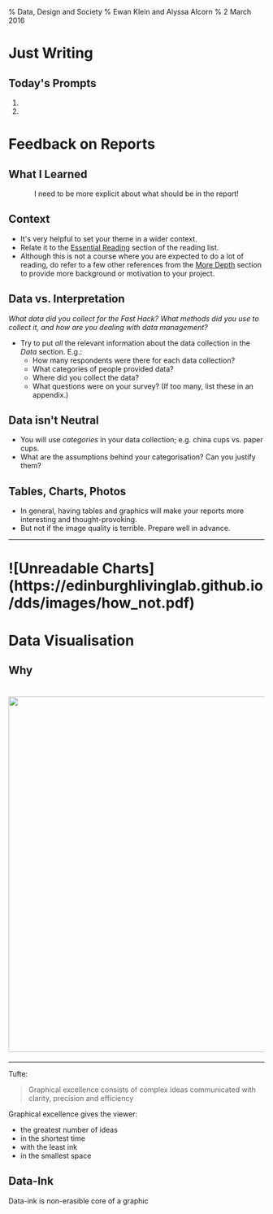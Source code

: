 % Data, Design and Society
% Ewan Klein and Alyssa Alcorn
% 2 March 2016


# Just Writing

## Today's Prompts

1. 
2. 

# Feedback on Reports

## What I Learned

<p align="center">
I need to be more explicit about what should be in the report!
</p>

## Context

* It's very helpful to set your theme in a wider context.
* Relate it to the [Essential Reading](https://edinburghlivinglab.github.io/dds/reading_list#essential) section of the reading list.
* Although this is not a course where you are expected to do a lot of reading, do refer to a few other references from the [More Depth](https://edinburghlivinglab.github.io/dds/reading_list#more_depth) section to provide more background or motivation to your project.

## Data vs. Interpretation

*What data did you collect for the Fast Hack? What methods did you use to collect it, and how are you dealing with data management?*

* Try to put *all* the relevant information about the data collection in the *Data* section. E.g.:
	* How many respondents were there for each data collection?
	* What categories of people provided data?
	* Where did you collect the data?
	* What questions were on your survey? (If too many, list these in an appendix.)


## Data isn't Neutral

* You will use *categories* in your data collection; e.g. china cups vs. paper cups. 
* What are the assumptions behind your categorisation? Can you justify them?

## Tables, Charts, Photos

* In general, having tables and graphics will make your reports more interesting and thought-provoking.
* But not if the image quality is terrible. Prepare well in advance.

---

<h1>![Unreadable Charts](https://edinburghlivinglab.github.io/dds/images/how_not.pdf)</h1>

# Data Visualisation

## Why

<h1><img src="https://edinburghlivinglab.github.io/dds/images/tufte.jpg" style="width: 700px;"></h1>

---

Tufte: 

> Graphical excellence consists of complex ideas communicated with clarity, precision and efficiency

Graphical excellence gives the viewer:

* the greatest number of ideas
* in the shortest time
* with the least ink
* in the smallest space


## Data-Ink

Data-ink is non-erasible core of a graphic



